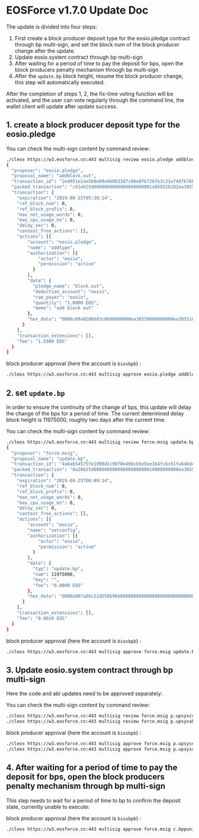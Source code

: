# EOSForce v1.7.0 Update Doc

The update is divided into four steps:

1. First create a block producer deposit type for the eosio.pledge contract through bp multi-sign, and set the block num of the block producer change after the update.
2. Update eosio.system contract through bp multi-sign
3. After waiting for a period of time to pay the deposit for bps, open the block producers penalty mechanism through bp multi-sign
4. After the `update.bp` block height, resume the block producer change, this step will automatically executed.

After the completion of steps 1, 2, the fix-time voting function will be activated, and the user can vote regularly through the command line, the wallet client will update after update success.

## 1. create a block producer deposit type for the eosio.pledge

You can check the multi-sign content by command review:

```bash
./cleos https://w3.eosforce.cn:443 multisig review eosio.pledge addblock.out
{
  "proposer": "eosio.pledge",
  "proposal_name": "addblock.out",
  "transaction_id": "2ed951e2ae5b0e89a4b0833d7c86e8fb7287e3c21ef4dfb76b9d9019bfe701f2",
  "packed_transaction": "c61e625d0000000000000000000001a05852b102ea305500000040559f5332010000000000ea305500000000a8ed3232360000c89a0288683c0000000000ea30550000000000ea3055102700000000000004454f53000000000d61646420626c6f636b206f757400983a00000000000004454f5300000000",
  "transaction": {
    "expiration": "2019-08-25T05:38:14",
    "ref_block_num": 0,
    "ref_block_prefix": 0,
    "max_net_usage_words": 0,
    "max_cpu_usage_ms": 0,
    "delay_sec": 0,
    "context_free_actions": [],
    "actions": [{
        "account": "eosio.pledge",
        "name": "addtype",
        "authorization": [{
            "actor": "eosio",
            "permission": "active"
          }
        ],
        "data": {
          "pledge_name": "block.out",
          "deduction_account": "eosio",
          "ram_payer": "eosio",
          "quantity": "1.0000 EOS",
          "memo": "add block out"
        },
        "hex_data": "0000c89a0288683c0000000000ea30550000000000ea3055102700000000000004454f53000000000d61646420626c6f636b206f7574"
      }
    ],
    "transaction_extensions": [],
    "fee": "1.5000 EOS"
  }
}
```

block producer approval (here the account is `biosbpb`) :

```bash
./cleos https://w3.eosforce.cn:443 multisig approve eosio.pledge addblock.out '{"actor":"biosbpb","permission":"active"}' -p biosbpb@active
```

## 2. set `update.bp`

In order to ensure the continuity of the change of bps, this update will delay the change of the bps for a period of time.
The current determined delay block height is 11975000, roughly two days after the current time.

You can check the multi-sign content by command review:

```bash
./cleos https://w3.eosforce.cn:443 multisig review force.msig update.bp
{
  "proposer": "force.msig",
  "proposal_name": "update.bp",
  "transaction_id": "4a6a654575fe1998d1c90f0e49bcb5e5ee1b4fc6c61fa64bde57a8d81bb72755",
  "packed_transaction": "0a26625d00000000000000000000010000000000ea30550000606e4d8ab2c2010000000000ea305500000000a8ed3232280000a807a86c52d558b9b600000000000000000000000000000000000000000004454f5300000000000a0000000000000004454f5300000000",
  "transaction": {
    "expiration": "2019-08-25T06:09:14",
    "ref_block_num": 0,
    "ref_block_prefix": 0,
    "max_net_usage_words": 0,
    "max_cpu_usage_ms": 0,
    "delay_sec": 0,
    "context_free_actions": [],
    "actions": [{
        "account": "eosio",
        "name": "setconfig",
        "authorization": [{
            "actor": "eosio",
            "permission": "active"
          }
        ],
        "data": {
          "typ": "update.bp",
          "num": 11975000,
          "key": "",
          "fee": "0.0000 EOS"
        },
        "hex_data": "0000a807a86c52d558b9b600000000000000000000000000000000000000000004454f5300000000"
      }
    ],
    "transaction_extensions": [],
    "fee": "0.0010 EOS"
  }
}
```

block producer approval (here the account is `biosbpb`) :

```bash
./cleos https://w3.eosforce.cn:443 multisig approve force.msig update.bp '{"actor":"biosbpb","permission":"active"}' -p biosbpb@active
```

## 3. Update eosio.system contract through bp multi-sign

Here the code and abi updates need to be approved separately:

You can check the multi-sign content by command review:

```bash
./cleos https://w3.eosforce.cn:443 multisig review force.msig p.upsyscode
./cleos https://w3.eosforce.cn:443 multisig review force.msig p.upsysabi
```

block producer approval (here the account is `biosbpb`) :

```bash
./cleos https://w3.eosforce.cn:443 multisig approve force.msig p.upsyscode '{"actor":"biosbpb","permission":"active"}' -p biosbpb@active
./cleos https://w3.eosforce.cn:443 multisig approve force.msig p.upsysabi '{"actor":"biosbpb","permission":"active"}' -p biosbpb@active
```

## 4.  After waiting for a period of time to pay the deposit for bps, open the block producers penalty mechanism through bp multi-sign

This step needs to wait for a period of time to bp to confirm the deposit state, currently unable to execute:

block producer approval (here the account is `biosbpb`) :

```bash
./cleos https://w3.eosforce.cn:443 multisig approve force.msig c.bppunish '{"actor":"biosbpb","permission":"active"}' -p biosbpb@active
```


